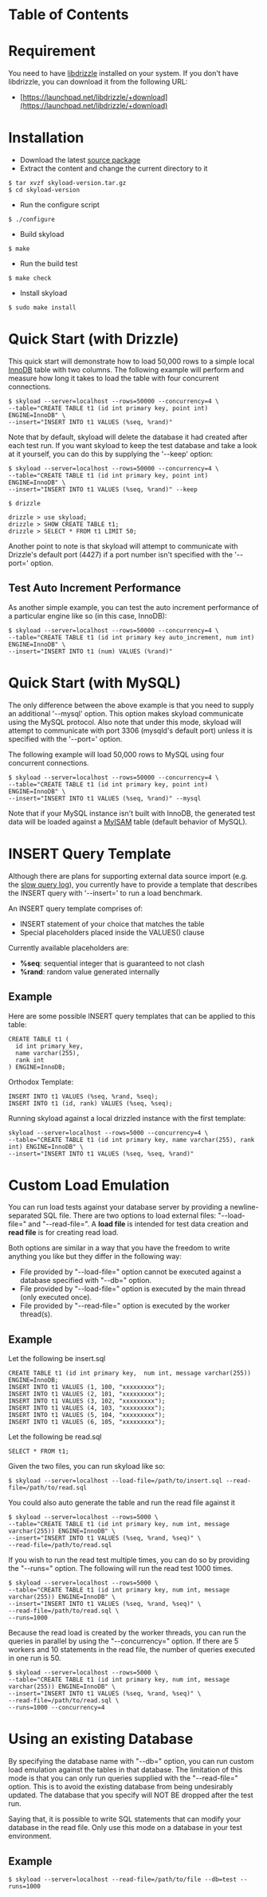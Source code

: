 # Table of Contents #



# Requirement #
You need to have [libdrizzle](https://launchpad.net/libdrizzle/) installed on your system. If you don't have libdrizzle, you can download it from the following URL:

  * [https://launchpad.net/libdrizzle/+download](https://launchpad.net/libdrizzle/+download)

# Installation #
  * Download the latest [source package](http://code.google.com/p/skyload/downloads/list)
  * Extract the content and change the current directory to it
```
$ tar xvzf skyload-version.tar.gz
$ cd skyload-version
```

  * Run the configure script
```
$ ./configure
```

  * Build skyload
```
$ make
```

  * Run the build test
```
$ make check
```

  * Install skyload
```
$ sudo make install
```

# Quick Start (with Drizzle) #

This quick start will demonstrate how to load 50,000 rows to a simple local [InnoDB](http://www.innodb.com/) table with two columns. The following example will perform and measure how long it takes to load the table with four concurrent connections.

```
$ skyload --server=localhost --rows=50000 --concurrency=4 \
--table="CREATE TABLE t1 (id int primary key, point int) ENGINE=InnoDB" \
--insert="INSERT INTO t1 VALUES (%seq, %rand)"
```

Note that by default, skyload will delete the database it had created after each test run. If you want skyload to keep the test database and take a look at it yourself, you can do this by supplying the '--keep' option:

```
$ skyload --server=localhost --rows=50000 --concurrency=4 \
--table="CREATE TABLE t1 (id int primary key, point int) ENGINE=InnoDB" \
--insert="INSERT INTO t1 VALUES (%seq, %rand)" --keep

$ drizzle

drizzle > use skyload;
drizzle > SHOW CREATE TABLE t1;
drizzle > SELECT * FROM t1 LIMIT 50;
```

Another point to note is that skyload will attempt to communicate with Drizzle's default port (4427) if a port number isn't specified with the '--port=' option.

## Test  Auto Increment Performance ##
As another simple example, you can test the auto increment performance of a particular engine like so (in this case, InnoDB):

```
$ skyload --server=localhost --rows=50000 --concurrency=4 \
--table="CREATE TABLE t1 (id int primary key auto_increment, num int) ENGINE=InnoDB" \
--insert="INSERT INTO t1 (num) VALUES (%rand)"
```

# Quick Start (with MySQL) #
The only difference between the above example is that you need to supply an additional '--mysql' option. This option makes skyload communicate using the MySQL protocol. Also note that under this mode, skyload will attempt to communicate with port 3306 (mysqld's default port) unless it is specified with the '--port=' option.

The following example will load 50,000 rows to MySQL using four concurrent connections.

```
$ skyload --server=localhost --rows=50000 --concurrency=4 \
--table="CREATE TABLE t1 (id int primary key, point int) ENGINE=InnoDB" \
--insert="INSERT INTO t1 VALUES (%seq, %rand)" --mysql
```

Note that if your MySQL instance isn't built with InnoDB, the generated test data will be loaded against a [MyISAM](http://dev.mysql.com/doc/refman/5.4/en/myisam-storage-engine.html) table (default behavior of MySQL).

# INSERT Query Template #
Although there are plans for supporting external data source import (e.g. the [slow query log](http://dev.mysql.com/doc/refman/5.4/en/slow-query-log.html)), you currently have to provide a template that describes the INSERT query with '--insert=' to run a load benchmark.

An INSERT query template comprises of:

  * INSERT statement of your choice that matches the table
  * Special placeholders placed inside the VALUES() clause

Currently available placeholders are:

  * **%seq**: sequential integer that is guaranteed to not clash
  * **%rand**: random value generated internally

## Example ##
Here are some possible INSERT query templates that can be applied to this table:
```
CREATE TABLE t1 (
  id int primary_key,
  name varchar(255),
  rank int
) ENGINE=InnoDB;
```

Orthodox Template:
```
INSERT INTO t1 VALUES (%seq, %rand, %seq);
INSERT INTO t1 (id, rank) VALUES (%seq, %seq);
```

Running skyload against a local drizzled instance with the first template:
```
skyload --server=localhost --rows=5000 --concurrency=4 \
--table="CREATE TABLE t1 (id int primary key, name varchar(255), rank int) ENGINE=InnoDB" \
--insert="INSERT INTO t1 VALUES (%seq, %seq, %rand)"
```

# Custom Load Emulation #

You can run load tests against your database server by providing a newline-separated SQL file. There are two options to load external files: "--load-file="  and "--read-file=". A **load file** is intended for test data creation and **read file** is for creating read load.

Both options are similar in a way that you have the freedom to write anything you like but they differ in the following way:

  * File provided by "--load-file=" option cannot be executed against a database specified with "--db=" option.
  * File provided by "--load-file=" option is executed by the main thread (only executed once).
  * File provided by "--read-file=" option is executed by the worker thread(s).

## Example ##

Let the following be insert.sql

```
CREATE TABLE t1 (id int primary key,  num int, message varchar(255)) ENGINE=InnoDB; 
INSERT INTO t1 VALUES (1, 100, "xxxxxxxxx");
INSERT INTO t1 VALUES (2, 101, "xxxxxxxxx");
INSERT INTO t1 VALUES (3, 102, "xxxxxxxxx");
INSERT INTO t1 VALUES (4, 103, "xxxxxxxxx");
INSERT INTO t1 VALUES (5, 104, "xxxxxxxxx");
INSERT INTO t1 VALUES (6, 105, "xxxxxxxxx");
```

Let the following be read.sql

```
SELECT * FROM t1;
```

Given the two files, you can run skyload like so:

```
$ skyload --server=localhost --load-file=/path/to/insert.sql --read-file=/path/to/read.sql
```

You could also auto generate the table and run the read file against it

```
$ skyload --server=localhost --rows=5000 \
--table="CREATE TABLE t1 (id int primary key, num int, message varchar(255)) ENGINE=InnoDB" \
--insert="INSERT INTO t1 VALUES (%seq, %rand, %seq)" \
--read-file=/path/to/read.sql
```

If you wish to run the read test multiple times, you can do so by providing the "--runs=" option. The following will run the read test 1000 times.

```
$ skyload --server=localhost --rows=5000 \
--table="CREATE TABLE t1 (id int primary key, num int, message varchar(255)) ENGINE=InnoDB" \
--insert="INSERT INTO t1 VALUES (%seq, %rand, %seq)" \
--read-file=/path/to/read.sql \
--runs=1000
```

Because the read load is created by the worker threads, you can run the queries in parallel by using the "--concurrency=" option. If there are 5 workers and 10 statements in the read file, the number of queries executed in one run is 50.

```
$ skyload --server=localhost --rows=5000 \
--table="CREATE TABLE t1 (id int primary key, num int, message varchar(255)) ENGINE=InnoDB" \
--insert="INSERT INTO t1 VALUES (%seq, %rand, %seq)" \
--read-file=/path/to/read.sql \
--runs=1000 --concurrency=4
```

# Using an existing Database #

By specifying the database name with "--db=" option, you can run custom load emulation against the tables in that database. The limitation of this mode is that you can only run queries supplied with the "--read-file=" option. This is to avoid the existing database from being undesirably updated. The database that you specify will NOT BE dropped after the test run.

Saying that, it is possible to write SQL statements that can modify your database in the read file. Only use this mode on a database in your test environment.

## Example ##

```
$ skyload --server=localhost --read-file=/path/to/file --db=test --runs=1000
```